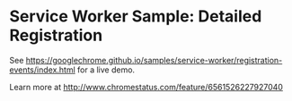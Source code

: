 Service Worker Sample: Detailed Registration
===
See https://googlechrome.github.io/samples/service-worker/registration-events/index.html for a live demo.

Learn more at http://www.chromestatus.com/feature/6561526227927040
